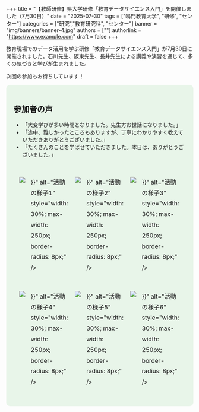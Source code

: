 +++
title = "【教師研修】県大学研修「教育データサイエンス入門」を開催しました（7月30日）"
date = "2025-07-30"
tags = ["鳴門教育大学", "研修", "センター"]
categories = ["研究","教育研究科", "センター"]
banner = "img/banners/banner-4.jpg"
authors = [""]
authorlink = "https://www.example.com"
draft = false
+++

教育現場でのデータ活用を学ぶ研修「教育データサイエンス入門」が7月30日に開催されました。石川先生、阪東先生、長井先生による講義や演習を通じて、多くの気づきと学びが生まれました。

次回の参加もお待ちしています！

<div style="background-color:#E8F5E9; padding: 20px; border-radius: 10px;">

## 参加者の声

- 「大変学びが多い時間となりました。先生方お世話になりました。」
- 「途中、難しかったところもありますが、丁寧にわかりやすく教えていただきありがとうございました。」
- 「たくさんのことを学ばせていただきました。本日は、ありがとうございました。」

<table style="width:100%; margin-left: auto; margin-right: auto; border-collapse: separate; border-spacing: 0 0px;">
  <tr>
    <td style="padding:15px; font-size:1em; line-height:1.8;">
      <div style="display: flex; justify-content: center; gap: 15px; margin-top: 20px;">
        <img src="{{< relURL "img/formation-picture0.jpg" >}}" alt="活動の様子1" style="width: 30%; max-width: 250px; border-radius: 8px;" />
        <img src="{{< relURL "img/formation-picture2.jpg" >}}" alt="活動の様子2" style="width: 30%; max-width: 250px; border-radius: 8px;" />
        <img src="{{< relURL "img/formation-picture9.jpg" >}}" alt="活動の様子3" style="width: 30%; max-width: 250px; border-radius: 8px;" />
      </div>
      <br>
      <div style="display: flex; justify-content: center; gap: 15px; margin-top: 20px;">
        <img src="{{< relURL "img/formation-picture4.jpg" >}}" alt="活動の様子4" style="width: 30%; max-width: 250px; border-radius: 8px;" />
        <img src="{{< relURL "img/formation-picture5.jpg" >}}" alt="活動の様子5" style="width: 30%; max-width: 250px; border-radius: 8px;" />
        <img src="{{< relURL "img/formation-picture6.jpg" >}}" alt="活動の様子6" style="width: 30%; max-width: 250px; border-radius: 8px;" />
      </div>
    </td>
  </tr>
</table>

</div>